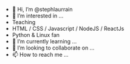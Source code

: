 - 👋 Hi, I’m @stephlaurrain
- 👀 I’m interested in ...
- Teaching
- HTML / CSS / Javascript / NodeJS / ReactJs
- Python & Linux fan
- 🌱 I’m currently learning ...
- 💞️ I’m looking to collaborate on ...
- 📫 How to reach me ...

<!---
stephlaurrain/stephlaurrain is a ✨ special ✨ repository because its `README.md` (this file) appears on your GitHub profile.
You can click the Preview link to take a look at your changes.
--->
